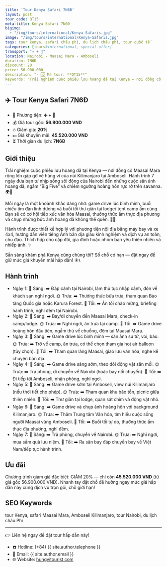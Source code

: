 ```yaml
---
title: 'Tour Kenya Safari 7N6Đ'
layout: post
tour_code: QT15
meta-title: Kenya Safari 7N6Đ
bigimg:
  - "/img/tours/international/Kenya-Safaris.jpg"
image: "/img/tours/international/Kenya-Safaris.jpg"
tags: tour kenya, safari châu phi, du lịch châu phi, tour quốc tế
categories: [tours#international, special-offer]
transport: "✈️ + 🚙"
location: Nairobi - Maasai Mara - Amboseli
duration: 7N6Đ
discount: 20
price: 56.900.000
description: "- 🆔 Mã tour: **QT15**"
keywords: "Trải nghiệm cuộc phiêu lưu hoang dã tại Kenya — nơi đồng cỏ Maasai Mara rộng lớn gặp gỡ vẻ hùng vĩ của núi Kilimanjaro tại Amboseli. Hành trình 7 ngày đưa bạn từ nhịp sống sôi động của Nairobi đến những cuộc săn ảnh hoang dã, ngắm “Big Five” và chiêm ngưỡng hoàng hôn rực rỡ trên savanna. 🌍📸"
---
```


## ✈️ Tour Kenya Safari 7N6Đ

- 🚗 Phương tiện: **✈️ + 🚙**
- 💰 Giá tour gốc: **56.900.000 VND**
- 🔥 Giảm giá: **20%**
- 💵 Giá khuyến mãi: **45.520.000 VND**
- ⏳ Thời gian du lịch: **7N6Đ**

## Giới thiệu
Trải nghiệm cuộc phiêu lưu hoang dã tại Kenya — nơi đồng cỏ Maasai Mara rộng lớn gặp gỡ vẻ hùng vĩ của núi Kilimanjaro tại Amboseli. Hành trình 7 ngày đưa bạn từ nhịp sống sôi động của Nairobi đến những cuộc săn ảnh hoang dã, ngắm “Big Five” và chiêm ngưỡng hoàng hôn rực rỡ trên savanna. 🌍📸

Mỗi ngày là một khoảnh khắc đáng nhớ: game drive lúc bình minh, buổi chiều tìm đàn linh dương và buổi tối thư giãn tại lodge/ tent camp ấm cúng. Bạn sẽ có cơ hội tiếp xúc văn hóa Maasai, thưởng thức ẩm thực địa phương và chụp những bức ảnh hoang dã không thể quên. 🐘🦁

Hành trình được thiết kế hợp lý với phương tiện nội địa bằng máy bay và xe 4x4, hướng dẫn viên tiếng Anh bản địa giàu kinh nghiệm và dịch vụ an toàn, chu đáo. Thích hợp cho cặp đôi, gia đình hoặc nhóm bạn yêu thiên nhiên và nhiếp ảnh. ✨

Sẵn sàng khám phá Kenya cùng chúng tôi? Số chỗ có hạn — đặt ngay để giữ mức giá khuyến mãi hấp dẫn! ☀️📞

## Hành trình
- Ngày 1:
  🌅 Sáng: ➡️ Đáp cánh tại Nairobi, làm thủ tục nhập cảnh, đón về khách sạn nghỉ ngơi.
  🌞 Trưa: ➡️ Thưởng thức bữa trưa, tham quan Bảo tàng Quốc gia hoặc Karura Forest.
  🌙 Tối: ➡️ Ăn tối chào mừng, briefing hành trình, nghỉ đêm tại Nairobi.
- Ngày 2:
  🌅 Sáng: ➡️ Bay/di chuyển đến Maasai Mara, check-in camp/lodge.
  🌞 Trưa: ➡️ Nghỉ ngơi, ăn trưa tại camp.
  🌙 Tối: ➡️ Game drive hoàng hôn đầu tiên, ngắm thú về chuồng, đêm tại Maasai Mara.
- Ngày 3:
  🌅 Sáng: ➡️ Game drive lúc bình minh — săn ảnh sư tử, voi, báo.
  🌞 Trưa: ➡️ Trở về camp, ăn trưa, có thể chọn tham gia hot air balloon (tùy chọn).
  🌙 Tối: ➡️ Tham quan làng Maasai, giao lưu văn hóa, nghe kể chuyện bản địa.
- Ngày 4:
  🌅 Sáng: ➡️ Game drive sáng sớm, theo dõi động vật săn mồi.
  🌞 Trưa: ➡️ Trả phòng, di chuyển về Nairobi (hoặc bay nối chuyến).
  🌙 Tối: ➡️ Đi tiếp tới Amboseli, nhận phòng, nghỉ ngơi.
- Ngày 5:
  🌅 Sáng: ➡️ Game drive sớm tại Amboseli, view núi Kilimanjaro (nếu thời tiết cho phép).
  🌞 Trưa: ➡️ Tham quan khu bảo tồn, picnic giữa thiên nhiên.
  🌙 Tối: ➡️ Thư giãn tại lodge, quan sát chim và động vật nhỏ.
- Ngày 6:
  🌅 Sáng: ➡️ Game drive và chụp ảnh hoàng hôn với background Kilimanjaro.
  🌞 Trưa: ➡️ Thăm Trung tâm Văn hóa, tìm hiểu cuộc sống người Maasai vùng Amboseli.
  🌙 Tối: ➡️ Buổi tối tự do, thưởng thức ẩm thực địa phương, nghỉ đêm.
- Ngày 7:
  🌅 Sáng: ➡️ Trả phòng, chuyển về Nairobi.
  🌞 Trưa: ➡️ Nghỉ ngơi, mua sắm quà lưu niệm.
  🌙 Tối: ➡️ Ra sân bay đáp chuyến bay về Việt Nam/tiếp tục hành trình.

## Ưu đãi
Chương trình giảm giá đặc biệt: GIẢM 20% — chỉ còn **45.520.000 VND** (từ giá gốc 56.900.000 VND). Nhanh tay đặt chỗ để hưởng ngay mức giá hấp dẫn này cùng dịch vụ trọn gói, chỗ giới hạn!

## SEO Keywords
tour Kenya, safari Maasai Mara, Amboseli Kilimanjaro, tour Nairobi, du lịch châu Phi

---

👉 Liên hệ ngay để đặt tour hấp dẫn này!

- ☎️ Hotline: (+84) {{ site.author.telephone }}
- 📧 Email: {{ site.author.email }}
- 🌐 Website: [hungvitourist.com](https://hungvitourist.com)

